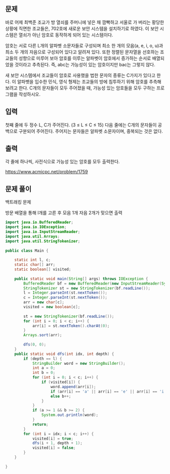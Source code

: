 ## 문제

바로 어제 최백준 조교가 방 열쇠를 주머니에 넣은 채 깜빡하고 서울로 가 버리는 황당한 상황에 직면한 조교들은, 702호에 새로운 보안 시스템을 설치하기로 하였다. 이 보안 시스템은 열쇠가 아닌 암호로 동작하게 되어 있는 시스템이다.

암호는 서로 다른 L개의 알파벳 소문자들로 구성되며 최소 한 개의 모음(a, e, i, o, u)과 최소 두 개의 자음으로 구성되어 있다고 알려져 있다. 또한 정렬된 문자열을 선호하는 조교들의 성향으로 미루어 보아 암호를 이루는 알파벳이 암호에서 증가하는 순서로 배열되었을 것이라고 추측된다. 즉, abc는 가능성이 있는 암호이지만 bac는 그렇지 않다.

새 보안 시스템에서 조교들이 암호로 사용했을 법한 문자의 종류는 C가지가 있다고 한다. 이 알파벳을 입수한 민식, 영식 형제는 조교들의 방에 침투하기 위해 암호를 추측해 보려고 한다. C개의 문자들이 모두 주어졌을 때, 가능성 있는 암호들을 모두 구하는 프로그램을 작성하시오.

## 입력

첫째 줄에 두 정수 L, C가 주어진다. (3 ≤ L ≤ C ≤ 15) 다음 줄에는 C개의 문자들이 공백으로 구분되어 주어진다. 주어지는 문자들은 알파벳 소문자이며, 중복되는 것은 없다.

## 출력

각 줄에 하나씩, 사전식으로 가능성 있는 암호를 모두 출력한다.

https://www.acmicpc.net/problem/1759

## 문제 풀이

백트래킹 문제

방문 배열을 통해 l개를 고른 후 모음 1개 자음 2개가 맞으면 출력

```java
import java.io.BufferedReader;  
import java.io.IOException;  
import java.io.InputStreamReader;  
import java.util.Arrays;  
import java.util.StringTokenizer;  
  
public class Main {  
  
    static int l, c;  
    static char[] arr;  
    static boolean[] visited;  
  
    public static void main(String[] args) throws IOException {  
        BufferedReader bf = new BufferedReader(new InputStreamReader(System.in));  
        StringTokenizer st = new StringTokenizer(bf.readLine());  
        l = Integer.parseInt(st.nextToken());  
        c = Integer.parseInt(st.nextToken());  
        arr = new char[c];  
        visited = new boolean[c];  
  
        st = new StringTokenizer(bf.readLine());  
        for (int i = 0; i < c; i++) {  
            arr[i] = st.nextToken().charAt(0);  
        }  
        Arrays.sort(arr);  
  
        dfs(0, 0);  
    }  
    public static void dfs(int idx, int depth) {  
        if (depth == l) {  
            StringBuilder word = new StringBuilder();  
            int a = 0;  
            int b = 0;  
            for (int i = 0; i < c; i++) {  
                if (visited[i]) {  
                    word.append(arr[i]);  
                    if (arr[i] == 'a' || arr[i] == 'e' || arr[i] == 'i' || arr[i] == 'o' || arr[i] == 'u') a++;  
                    else b++;  
                }  
            }  
            if (a >= 1 && b >= 2) {  
                System.out.println(word);  
            }  
            return;  
        }  
        for (int i = idx; i < c; i++) {  
            visited[i] = true;  
            dfs(i + 1, depth + 1);  
            visited[i] = false;  
        }  
    }  
  
}
```